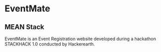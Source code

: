 # EventMate 
## MEAN Stack
EventMate is an Event Registration website developed during a hackathon STACKHACK 1.0 conducted by Hackerearth.
